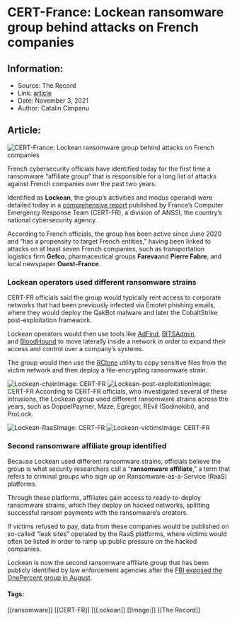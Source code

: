 # CERT-France: Lockean ransomware group behind attacks on French companies
### 

## Information:
+ Source: The Record
+ Link: [article](https://therecord.media/cert-france-lockean-ransomware-group-behind-attacks-on-french-companies/)
+ Date: November 3, 2021
+ Author: Catalin Cimpanu


## Article:
![CERT-France: Lockean ransomware group behind attacks on French companies](https://therecord.media/wp-content/uploads/2021/11/hacker-keyboard-computer-cybercrime.jpg)

French cybersecurity officials have identified today for the first time a ransomware “affiliate group” that is responsible for a long list of attacks against French companies over the past two years.


Identified as **Lockean**, the group’s activities and modus operandi were detailed today in a [comprehensive report](https://www.cert.ssi.gouv.fr/cti/CERTFR-2021-CTI-009/) published by France’s Computer Emergency Response Team (CERT-FR), a division of ANSSI, the country’s national cybersecurity agency.


According to French officials, the group has been active since June 2020 and “has a propensity to target French entities,” having been linked to attacks on at least seven French companies, such as transportation logistics firm **Gefco**, pharmaceutical groups **Fareva**and **Pierre Fabre**, and local newspaper **Ouest-France**.


### Lockean operators used different ransomware strains


CERT-FR officials said the group would typically rent access to corporate networks that had been previously infected via Emotet phishing emails, where they would deploy the QakBot malware and later the CobaltStrike post-exploitation framework.


Lockean operators would then use tools like [AdFind](https://attack.mitre.org/software/S0552/), [BITSAdmin](https://attack.mitre.org/software/S0190/), and [BloodHound](https://attack.mitre.org/software/S0521/) to move laterally inside a network in order to expand their access and control over a company’s systems.


The group would then use the [RClone](https://rclone.org/) utility to copy sensitive files from the victim network and then deploy a file-encrypting ransomware strain.


![Lockean-chain](https://www-therecord.recfut.com/wp-content/uploads/2021/11/Lockean-chain.png)Image: CERT-FR
![Lockean-post-exploitation](https://www-therecord.recfut.com/wp-content/uploads/2021/11/Lockean-post-exploitation.png)Image: CERT-FR
According to CERT-FR officials, who investigated several of these intrusions, the Lockean group used different ransomware strains across the years, such as DoppelPaymer, Maze, Egregor, REvil (Sodinokibi), and ProLock.


![Lockean-RaaS](https://www-therecord.recfut.com/wp-content/uploads/2021/11/Lockean-RaaS.png)Image: CERT-FR
![Lockean-victims](https://www-therecord.recfut.com/wp-content/uploads/2021/11/Lockean-victims.png)Image: CERT-FR
### Second ransomware affiliate group identified


Because Lockean used different ransomware strains, officials believe the group is what security researchers call a “**ransomware affiliate**,” a term that refers to criminal groups who sign up on Ransomware-as-a-Service (RaaS) platforms.


Through these platforms, affiliates gain access to ready-to-deploy ransomware strains, which they deploy on hacked networks, splitting successful ransom payments with the ransomware’s creators.


If victims refused to pay, data from these companies would be published on so-called “leak sites” operated by the RaaS platforms, where victims would often be listed in order to ramp up public pressure on the hacked companies.


Lockean is now the second ransomware affiliate group that has been publicly identified by law enforcement agencies after the [FBI exposed the OnePercent group in August](https://therecord.media/fbi-sends-its-first-ever-alert-about-a-ransomware-affiliate/).





#### Tags:
[[ransomware]] [[CERT-FR]] [[Lockean]] [[Image:]] [[The Record]]
